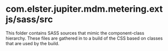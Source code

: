 # com.elster.jupiter.mdm.metering.extjs/sass/src

This folder contains SASS sources that mimic the component-class hierarchy. These files
are gathered in to a build of the CSS based on classes that are used by the build.

